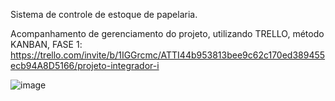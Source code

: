 Sistema de controle de estoque de papelaria.

Acompanhamento de gerenciamento do projeto, utilizando TRELLO, método KANBAN, FASE 1:
https://trello.com/invite/b/1IGGrcmc/ATTI44b953813bee9c62c170ed389455ecb94A8D5166/projeto-integrador-i

![image](https://github.com/hugorbd/Estoquepapelaria/assets/146857878/b4c4194c-e9ec-4124-a426-02a93a0f24b9)
